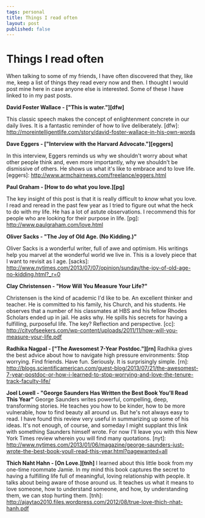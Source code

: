 ```yaml
--- 
tags: personal
title: Things I read often
layout: post
published: false
---
```


# Things I read often

When talking to some of my friends, I have often discovered that they, like me, keep a list of things they read every now and then. I thought I would post mine here in case anyone else is interested. Some of these I have linked to in my past posts. 

__David Foster Wallace - ["This is water."][dfw]__ 

This classic speech makes the concept of enlightenment concrete in our daily lives. It is a fantastic reminder of how to live deliberately. 
[dfw]: http://moreintelligentlife.com/story/david-foster-wallace-in-his-own-words

__Dave Eggers - ["Interview with the Harvard Advocate."][eggers]__ 

In this interview, Eggers reminds us why we shouldn't worry about what other people think and, even more importantly, why we shouldn't be dismissive of others. He shows us what it's like to embrace and to love life. 
[eggers]: http://www.armchairnews.com/freelance/eggers.html

__Paul Graham - [How to do what you love.][pg]__ 

The key insight of this post is that it is really difficult to _know_ what you love. I read and reread in the past few year as I tried to figure out what the heck to do with my life. He has a lot of astute observations. I recommend this for people who are looking for their purpose in life. 
[pg]: http://www.paulgraham.com/love.html

__Oliver Sacks - "The Joy of Old Age. (No Kidding.)"__

Oliver Sacks is a wonderful writer, full of awe and optimism. His writings help you marvel at the wonderful world we live in. This is a lovely piece that I want to revisit as I age. 
[sacks]: http://www.nytimes.com/2013/07/07/opinion/sunday/the-joy-of-old-age-no-kidding.html?_r=0

__Clay Christensen - "How Will You Measure Your Life?"__

Christensen is the kind of academic I'd like to be. An excellent thinker and teacher. He is committed to his family, his Church, and his students. He observes that a number of his classmates at HBS and his fellow Rhodes Scholars ended up in jail. He asks why. He spills his secrets for having a fulfilling, purposeful life. The key? Reflection and perspective. 
[cc]: http://cityofseekers.com/wp-content/uploads/2011/11/how-will-you-measure-your-life.pdf

__Radhika Nagpal - ["The Awesomest 7-Year Postdoc."][rn]__
Radhika gives the best advice about how to navigate high pressure environments: Stop worrying. Find friends. Have fun. Seriously. It is surprisingly simple. 
[rn]: http://blogs.scientificamerican.com/guest-blog/2013/07/21/the-awesomest-7-year-postdoc-or-how-i-learned-to-stop-worrying-and-love-the-tenure-track-faculty-life/

__Joel Lowell - "George Saunders Has Written the Best Book You’ll Read This Year"__
George Saunders writes powerful, compelling, deep, transforming stories. He teaches you how to be kinder, how to be more vulnerable, how to find beauty all around us. But he's not always easy to read. I have found this review very useful in summarizing up some of his ideas. It's not enough, of course, and someday I might supplant this link with something Saunders himself wrote. For now I'll leave you with this New York Times review wherein you will find many quotations. 
[nyt]: http://www.nytimes.com/2013/01/06/magazine/george-saunders-just-wrote-the-best-book-youll-read-this-year.html?pagewanted=all

__Thich Naht Hahn - [On Love.][tnh]__ 
I learned about this little book from my one-time roommate Jamie. In my mind this book captures the secret to having a fulfilling life full of meaningful, loving relationship with people. It talks about being aware of those around us. It teaches us what it means to love someone, how to understand someone, and how, by understanding them, we can stop hurting them. 
[tnh]: http://ajaytao2010.files.wordpress.com/2012/08/true-love-thich-nhat-hanh.pdf
